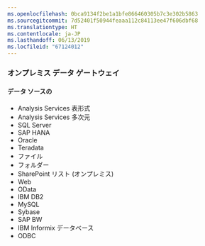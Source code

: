 ```yaml
---
ms.openlocfilehash: 0bca9134f2be1a1bfe866460305b7c3e302b5863
ms.sourcegitcommit: 7d52401f50944feaaa112c84113ee47f606dbf68
ms.translationtype: HT
ms.contentlocale: ja-JP
ms.lasthandoff: 06/13/2019
ms.locfileid: "67124012"
---
```

### <a name="on-premises-data-gateway"></a>オンプレミス データ ゲートウェイ

#### <a name="data-source"></a>データ ソースの

* Analysis Services 表形式
* Analysis Services 多次元
* SQL Server
* SAP HANA
* Oracle
* Teradata
* ファイル
* フォルダー
* SharePoint リスト (オンプレミス)
* Web
* OData
* IBM DB2
* MySQL
* Sybase
* SAP BW
* IBM Informix データベース
* ODBC

